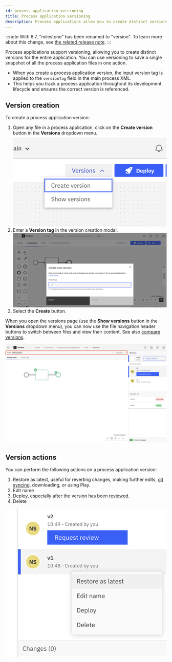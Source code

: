 ```yaml
---
id: process-application-versioning
title: Process application versioning
description: Process applications allow you to create distinct versions for the entire application.
---
```


:::note
With 8.7, "milestone" has been renamed to "version". To learn more about this change, see [the related release note](/reference/announcements-release-notes/870/870-release-notes.md#web-modeler-milestones-renamed-to-versions).
:::

Process applications support versioning, allowing you to create distinct versions for the entire application. You can use versioning to save a single snapshot of all the process application files in one action.

- When you create a process application version, the input version tag is applied to the `versionTag` field in the main process XML.
- This helps you track a process application throughout its development lifecycle and ensures the correct version is referenced.

## Version creation

To create a process application version:

1. Open any file in a process application, click on the **Create version** button in the **Versions** dropdown menu.
   ![Create a version menu](img/versions/web-modeler-version-process-application-versions-menu.png)
2. Enter a **Version tag** in the version creation modal.
   ![Create a version modal](img/versions/web-modeler-version-create-process-application-version.png)
3. Select the **Create** button.

When you open the versions page (use the **Show versions** button in the **Versions** dropdown menu), you can now use the file navigation header buttons to switch between files and view their content. See also [compare versions](/components/modeler/web-modeler/versions.md#compare-versions).

![Versions list with file navigation header buttons highlighted](img/versions/web-modeler-version-view-process-application-version.png)

## Version actions

You can perform the following actions on a process application version:

1. Restore as latest, useful for reverting changes, making further edits, [git syncing](/components/modeler/web-modeler/git-sync.md), downloading, or using Play.
2. Edit name
3. Deploy, especially after the version has been [reviewed](/components/modeler/web-modeler/process-application-pipeline.md#review).
4. Delete

![Version actions](img/versions/web-modeler-version-actions.png)
